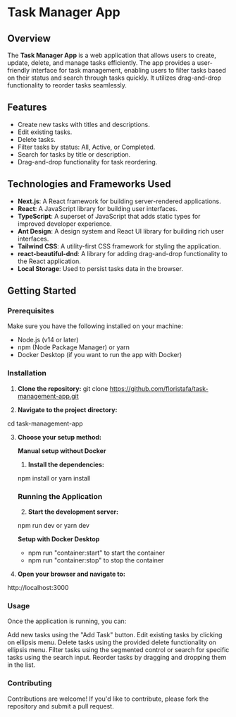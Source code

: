 # Task Manager App

## Overview
The **Task Manager App** is a web application that allows users to create, update, delete, and manage tasks efficiently. The app provides a user-friendly interface for task management, enabling users to filter tasks based on their status and search through tasks quickly. It utilizes drag-and-drop functionality to reorder tasks seamlessly.

## Features
- Create new tasks with titles and descriptions.
- Edit existing tasks.
- Delete tasks.
- Filter tasks by status: All, Active, or Completed.
- Search for tasks by title or description.
- Drag-and-drop functionality for task reordering.

## Technologies and Frameworks Used
- **Next.js**: A React framework for building server-rendered applications.
- **React**: A JavaScript library for building user interfaces.
- **TypeScript**: A superset of JavaScript that adds static types for improved developer experience.
- **Ant Design**: A design system and React UI library for building rich user interfaces.
- **Tailwind CSS**: A utility-first CSS framework for styling the application.
- **react-beautiful-dnd**: A library for adding drag-and-drop functionality to the React application.
- **Local Storage**: Used to persist tasks data in the browser.

## Getting Started

### Prerequisites
Make sure you have the following installed on your machine:
- Node.js (v14 or later)
- npm (Node Package Manager) or yarn
- Docker Desktop (if you want to run the app with Docker)

### Installation

1. **Clone the repository:**
   git clone https://github.com/floristafa/task-management-app.git


2. **Navigate to the project directory:**

cd task-management-app

3. **Choose your setup method:**

   **Manual setup without Docker**

   1. **Install the dependencies:**

   npm install
   or
   yarn install

   ### Running the Application

   2. **Start the development server:**

   npm run dev
   or
   yarn dev

   **Setup with Docker Desktop**
   - npm run "container:start" to start the container
   - npm run "container:stop" to stop the container

4. **Open your browser and navigate to:**

http://localhost:3000

### Usage
Once the application is running, you can:

Add new tasks using the "Add Task" button.
Edit existing tasks by clicking on ellipsis menu.
Delete tasks using the provided delete functionality on ellipsis menu.
Filter tasks using the segmented control or search for specific tasks using the search input.
Reorder tasks by dragging and dropping them in the list.

### Contributing
Contributions are welcome! If you'd like to contribute, please fork the repository and submit a pull request.